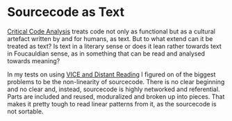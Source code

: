 # Sourcecode as Text
[Critical Code Analysis](notes/Critical%20Code%20Analysis.md) treats code not only as functional but as a cultural artefact written by and for humans, as text. But to what extend can it be treated as text? Is text in a literary sense or does it lean rather towards text in Foucauldian sense, as in something that can be read and analysed towards meaning?

In my tests on using [VICE and Distant Reading](notes/VICE%20and%20Distant%20Reading.md) I figured on of the biggest problems to be the non-linearity of sourcecode. There is no clear beginning and no clear and, instead, sourcecode is highly networked and referential. Parts are included and reused, moduralized and broken up into pieces. That makes it pretty tough to read linear patterns from it, as the sourcecode is not sortable.